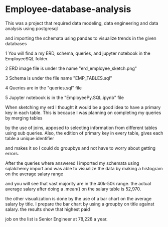 # Employee-database-analysis

This was a project that required data modeling, data engineering and data analysis using postgresql  

and importing the schemata using pandas to visualize trends in the given databases 

  

1 You will find a my ERD, schema, queries, and jupyter notebook in the EmployeeSQL folder. 

2 ERD image file is under the name "erd_employee_sketch.png" 

3 Schema is under the file name "EMP_TABLES.sql" 

4 Queries are in the "queries.sql" file 

5 Jupyter notebook is in the "EmployeePy.SQL.ipynb" file 

  

When sketching my erd I thought it would be a good idea to have a primary key in each table. This is because I was planning on completing my queries by merging tables 

by the use of joins, apposed to selecting information from different tables using sub queries. Also, the edition of primary key in every table, gives each table a unique identifier 

and makes it so I could do groupbys and not have to worry about getting errors. 

  

After the queries where answered I imported my schemata using sqlalchemy import and was able to visualize the data by making a histogram on the average salary range 

and you will see that vast majority are in the 40k-50k range. the actual average salary after doing a .mean() on the salary table is 52,970. 

  

the other visualization is done by the use of a bar chart on the average salary by title. I prepare the bar chart by using a groupby on title against salary. the results show that highest paid 

job on the list is Senior Engineer at 78,228 a year.


 
